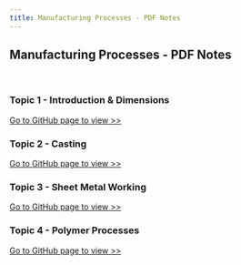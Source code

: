 ```yaml
---
title: Manufacturing Processes - PDF Notes
---
```


<h2>Manufacturing Processes - PDF Notes</h2>
<br>
<div class="card-div">
<div class="card">
<h3>Topic 1 - Introduction & Dimensions</h3>
<p class="card-p"><a href="#" class="card-a">Go to GitHub page to view >></a></p>
</div>

<div class="card">
<h3>Topic 2 - Casting</h3>
<p class="card-p"><a href="#" class="card-a">Go to GitHub page to view >></a></p>
</div>

<div class="card">
<h3>Topic 3 - Sheet Metal Working</h3>
<p class="card-p"><a href="#" class="card-a">Go to GitHub page to view >></a></p>
</div>

<div class="card">
<h3>Topic 4 - Polymer Processes</h3>
<p class="card-p"><a href="#" class="card-a">Go to GitHub page to view >></a></p>
</div>
</div>